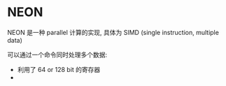 # NEON

NEON 是一种 parallel 计算的实现, 具体为 SIMD (single instruction, multiple data)

可以通过一个命令同时处理多个数据:
* 利用了 64 or 128 bit 的寄存器
* 